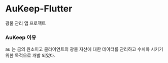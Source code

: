 # AuKeep-Flutter
광물 관리 앱 프로젝트

### AuKeep 이유
au 는 금의 원소이고 클라이언트의 광물 자산에 대한 데이터를 관리하고 수치화 시키기 위한 목적으로 개발 되었다.

